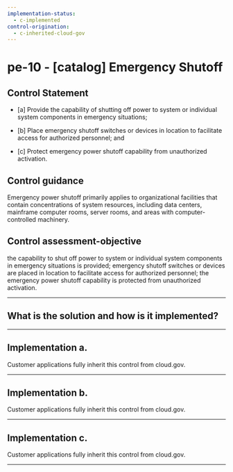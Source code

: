```yaml
---
implementation-status:
  - c-implemented
control-origination:
  - c-inherited-cloud-gov
---
```


# pe-10 - \[catalog\] Emergency Shutoff

## Control Statement

- \[a\] Provide the capability of shutting off power to system or individual system components in emergency situations;

- \[b\] Place emergency shutoff switches or devices in location to facilitate access for authorized personnel; and

- \[c\] Protect emergency power shutoff capability from unauthorized activation.

## Control guidance

Emergency power shutoff primarily applies to organizational facilities that contain concentrations of system resources, including data centers, mainframe computer rooms, server rooms, and areas with computer-controlled machinery.

## Control assessment-objective

the capability to shut off power to system or individual system components in emergency situations is provided;
emergency shutoff switches or devices are placed in location to facilitate access for authorized personnel;
the emergency power shutoff capability is protected from unauthorized activation.

______________________________________________________________________

## What is the solution and how is it implemented?

<!-- Please leave this section blank and enter implementation details in the parts below. -->

______________________________________________________________________

## Implementation a.

Customer applications fully inherit this control from cloud.gov.

______________________________________________________________________

## Implementation b.

Customer applications fully inherit this control from cloud.gov.

______________________________________________________________________

## Implementation c.

Customer applications fully inherit this control from cloud.gov.

______________________________________________________________________
